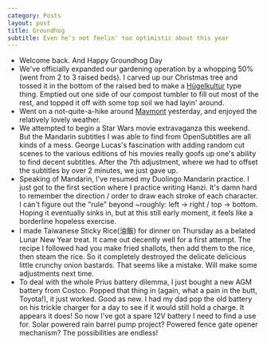 ```yaml
---
category: Posts
layout: post
title: Groundhog
subtitle: Even he's not feelin' too optimistic about this year
---
```

- Welcome back. And Happy Groundhog Day
- We've officially expanded our gardening
operation by a whopping 50% (went from 2 to 3 raised beds). I carved up our
Christmas tree and tossed it in the bottom of the raised bed to make a
[Hügelkultur](https://en.wikipedia.org/wiki/Hügelkultur) type thing. Emptied out
one side of our compost tumbler to fill out most of the rest, and topped it off
with some top soil we had layin' around.
- Went on a not-quite-a-hike around [Maymont](https://maymont.org) yesterday,
and enjoyed the relatively lovely weather.
- We attempted to begin a Star Wars movie extravaganza this weekend. But the
Mandarin subtitles I was able to find from OpenSubtitles are all kinds of a
mess. George Lucas's fascination with adding random cut scenes to the various
editions of his movies really goofs up one's ability to find decent subtitles.
After the 7th adjustment, where we had to offset the subtitles by over 2 minutes, we
just gave up.
- Speaking of Mandarin, I've resumed my Duolingo Mandarin practice. I just got
to the first section where I practice writing Hanzi. It's damn hard to remember
the direction / order to draw each stroke of each character. I can't figure out
the "rule" beyond ~roughly: left → right / top → bottom. Hoping it eventually
sinks in, but at this still early moment, it feels like a borderline hopeless
exercise.
- I made Taiwanese Sticky Rice(油飯) for dinner on Thursday as a belated Lunar
New Year treat. It came out decently well for a first attempt. The recipe I followed had
you make fried shallots, then add them to the rice, then steam the rice. So it
completely destroyed the delicate delicious little crunchy onion bastards. That
seems like a mistake. Will make some adjustments next time.
- To deal with the whole Prius battery dilemma, I just bought a new AGM battery
from Costco. Popped that thing in (again, what a pain in the butt, Toyota!), it
just worked. Good as new. I had my dad pop the old battery on his trickle
charger for a day to see if it would still hold a charge. It appears it does! So
now I've got a spare 12V battery I need to find a use for. Solar powered rain
barrel pump project? Powered fence gate opener mechanism? The possibilities are
endless!
